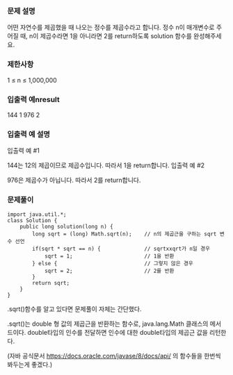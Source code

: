 ### 문제 설명

어떤 자연수를 제곱했을 때 나오는 정수를 제곱수라고 합니다. 정수 n이 매개변수로 주어질 때, n이 제곱수라면 1을 아니라면 2를 return하도록 solution 함수를 완성해주세요.

### 제한사항
1 ≤ n ≤ 1,000,000
### 입출력 예nresult
144	1
976	2
### 입출력 예 설명
입출력 예 #1

144는 12의 제곱이므로 제곱수입니다. 따라서 1을 return합니다.
입출력 예 #2

976은 제곱수가 아닙니다. 따라서 2를 return합니다.
### 문제풀이
```
import java.util.*;
class Solution {
    public long solution(long n) {
        long sqrt = (long) Math.sqrt(n); 	// n의 제곱근을 구하는 sqrt 변수 선언
        if(sqrt * sqrt == n) { 				// sqrtxxqrt가 n일 경우
            sqrt = 1;						// 1을 반환
        } else {							// 그렇지 않은 경우
            sqrt = 2;						// 2를 반환
        }
        return sqrt;
    }
}
```
.sqrt()함수를 알고 있다면 문제풀이 자체는 간단했다.

.sqrt()는 double 형 값의 제곱근을 반환하는 함수로, java.lang.Math 클래스의 메서드이다. double타입의 인수를 전달하면 인수에 대한 double타입의 제곱근 값을 리턴한다.

(자바 공식문서 https://docs.oracle.com/javase/8/docs/api/ 의 함수들을 한번씩 봐두는게 좋겠다.)
